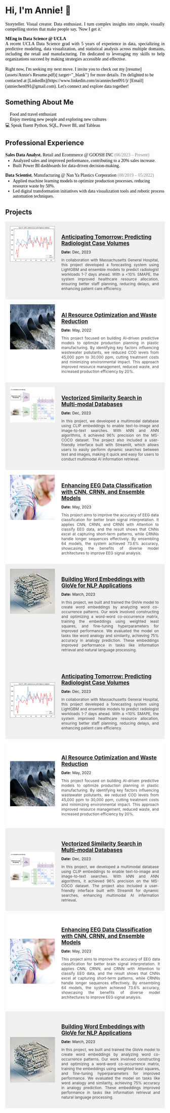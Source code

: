 # Hi, I'm Annie! 👋  
<p style="font-family: Calibri; font-size: 12 px; color: black; text-align: justify;">
Storyteller. Visual creator. Data enthusiast. I turn complex insights into simple, visually compelling stories that make people say, 'Now I get it.'</p>

<p style="font-family: Calibri; font-size: 12 px; color: black; text-align: justify;">   
<strong>MEng in Data Science @ UCLA</strong><br> A recent UCLA Data Science grad with 5 years of experience in data, specializing in predictive modeling, data visualization, and statistical analysis across multiple domains, including the retail and manufacturing. I'm dedicated to leveraging my skills to help organizations succeed by making strategies accessible and effective. <br>
</p>

<span style="font-family: Calibri; color: black; text-align: justify;">
Right now, I'm seeking my next move. I invite you to check out my [resume](assets/Annie's Resume.pdf){:target="_blank"} for more details. I'm delighted to be contacted at [LinkedIn](https://www.linkedin.com/in/anniechen091/)/ [Email](anniechen091@gmail.com). Let's connect and explore data together!  <br>
</span>

   
  
## Something About Me

<p style="font-family: Calibri; font-size: 12 px; color: black;">
🍰 Food and travel enthusiast <br>
🤝 Enjoy meeting new people and exploring new cultures  <br>
💻 Speak fluent Python, SQL, Power BI, and Tableau 
</p>

  
  
## Professional Experience

<p style="font-family: Calibri; font-size: 12 px; color: black;margin-bottom: 2px;">
<strong>Sales Data Analyst</strong>, Retail and Ecommerce @ GOOSH INC <span style="color: grey;">(06/2023 – Present)</span>
  <ul style="font-family: Calibri; font-size: 12 px; color: black; margin-top: 2px;">
    <li>Analyzed sales and improved performance, contributing to a 20% sales increase.</li>
    <li>Built Power BI dashboards for data-driven decision-making.</li>
  </ul>
</p>
<p style="font-family: Calibri; font-size: 12 px; color: black; margin-bottom: 2px;">  
<strong>Data Scientist</strong>, Manufacturing @ Nan Ya Plastics Corporation <span style="color: grey;">(08/2019 – 05/2022)</span> 
  <ul style="font-family: Calibri; font-size: 12 px; color: black; margin-top: 2px;">
    <li>Applied machine learning models to optimize production processes, reducing resource waste by 50%. </li>
    <li>Led digital transformation initiatives with data visualization tools and robotic process automation techniques.</li>
  </ul>
</p>
  


## Projects


<div style="overflow: hidden; background-color: #f0f0f0; padding: 15px;">

<div style="float: left; width: 30%; margin-right: 20px; height:auto; max-height:200px; display: flex; align-items: center; justify-content: center;">
<img src="assets/img/Anticipating Tomorrow cover.png" alt="Anticipating Tomorrow" style="width: 100%; height: auto;">
</div>

<div style="float: left; width: 65%;">
<h3 style="font-size: 17px; margin-bottom: 10px;">
    <a href="assets/Anticipating%20Tomorrow%20Predicting%20Radiologist%20Case%20Volumes.pdf" target="_blank">
        Anticipating Tomorrow: Predicting Radiologist Case Volumes
    </a>
</h3>
<p style="font-size: 12px; margin: 10px 0;"><strong>Date:</strong> Dec, 2023</p>
<p style="color: #444444; font-size: 12px; margin-top: 5px; text-align: justify;">In collaboration with Massachusetts General Hospital, this project developed a forecasting system using LightGBM and ensemble models to predict radiologist workloads 1-7 days ahead. With a <10% SMAPE, the system improved healthcare resource allocation, ensuring better staff planning, reducing delays, and enhancing patient care efficiency.</p>
</div>

<div style="clear: both;"></div>
</div>


<div style="overflow: hidden; background-color: #ffffff; padding: 15px;">

<div style="float: left; width: 30%; margin-right: 20px; height:auto; max-height:200px; ">
<img src="assets/img/Resource Optimization and Waste Reduction-cover.jpg" alt="Waste Reduction" style="width: 100%; height: auto;">
</div>

<div style="float: left; width: 65%;">
<h3 style="font-size: 17px; margin-bottom: 10px;">
    <a href="https://anniechen091.wixsite.com/anniechen/cod-reduction" target="_blank">
    AI Resource Optimization and Waste Reduction
   </a>
</h3>
<p style="font-size: 12px; margin: 10px 0;"><strong>Date:</strong> May, 2022</p>
<p style="color: #444444; font-size: 12px; margin-top: 5px; text-align: justify;">This project focused on building AI-driven predictive models to optimize production planning in plastic manufacturing. By identifying key factors influencing wastewater pollutants, we reduced COD levels from 45,000 ppm to 30,000 ppm, cutting treatment costs and minimizing environmental impact. This approach improved resource management, reduced waste, and increased production efficiency by 20%.</p>
</div>

<div style="clear: both;"></div>
</div>


<div style="overflow: hidden; background-color: #f0f0f0; padding: 15px;">

<div style="float: left; width: 30%; margin-right: 20px; height:auto; max-height:200px; ">
<img src="assets/img/CLIP-Architecture-Explained-OpenAI-Training.webp" style="width: 100%; height: auto;">
</div>

<div style="float: left; width: 65%;">
<h3 style="font-size: 17px; margin-bottom: 10px;">
    <a href="assets/Vectorized Similarity Search in Multi-modal Databases.pdf" target="_blank">
        Vectorized Similarity Search in Multi-modal Databases
    </a>
</h3>
<p style="font-size: 12px; margin: 10px 0;"><strong>Date:</strong> Dec, 2023</p>
<p style="color: #444444; font-size: 12px; margin-top: 5px; text-align: justify;">In this project, we developed a multimodal database using CLIP embeddings to enable text-to-image and image-to-text searches. With kNN and ANN algorithms, it achieved 96% precision on the MS-COCO dataset. The project also included a user-friendly interface built with Streamlit, which allows users to easily perform dynamic searches between text and images, making it quick and easy for users to conduct multimodal AI information retrieval.</p>
</div>

<div style="clear: both;"></div>
</div>

<div style="overflow: hidden; background-color: #ffffff; padding: 15px;">

<div style="float: left; width: 30%; margin-right: 20px; height:auto; max-height:200px; ">
<img src="assets/img/Enhancing EEG Data Classification cover.png" alt="Enhancing EEG Data Classification" style="width: 100%; height: auto;">
</div>

<div style="float: left; width: 65%;">
<h3 style="font-size: 17px; margin-bottom: 10px;">
    <a href="assets/Enhancing EEG Data Classification with CNN, CRNN, and Ensemble Models.pdf" target="_blank">
        Enhancing EEG Data Classification with CNN, CRNN, and Ensemble Models
    </a>
</h3>
<p style="font-size: 12px; margin: 10px 0;"><strong>Date:</strong> May, 2023</p>
<p style="color: #444444; font-size: 12px; margin-top: 5px; text-align: justify;">This project aims to improve the accuracy of EEG data classification for better brain signal interpretation. It applies CNN, CRNN, and CRNN with Attention to classify EEG data, and the result shows that CNNs excel at capturing short-term patterns, while CRNNs handle longer sequences effectively. By ensembling 64 models, the system achieved 73.6% accuracy, showcasing the benefits of diverse model architectures to improve EEG signal analysis.</p>
</div>

<div style="clear: both;"></div>
</div>

<div style="overflow: hidden; background-color: #f0f0f0; padding: 15px;">

<div style="float: left; width: 30%; margin-right: 20px; height:auto; max-height:200px; ">
<img src="assets/img/Building Word Embeddings with GloVe cover.webp" style="width: 100%; height: auto;">
</div>

<div style="float: left; width: 65%;">
<h3 style="font-size: 17px; margin-bottom: 10px;">
    <a href="assets/GloVe_Global Vectors for Word Representation.pdf" target="_blank">
        Building Word Embeddings with GloVe for NLP Applications
    </a>
</h3>
<p style="font-size: 12px; margin: 10px 0;"><strong>Date:</strong> March, 2023</p>
<p style="color: #444444; font-size: 12px; margin-top: 5px; text-align: justify;">In this project, we built and trained the GloVe model to create word embeddings by analyzing word co-occurrence patterns. Our work involved constructing and optimizing a word-word co-occurrence matrix, training the embeddings using weighted least squares, and fine-tuning hyperparameters for improved performance. We evaluated the model on tasks like word analogy and similarity, achieving 75% accuracy in analogy prediction. These embeddings improved performance in tasks like information retrieval and natural language processing.</p>
</div>

<div style="clear: both;"></div>
</div>




<div style="display: flex; flex-wrap: wrap; background-color: #f0f0f0; padding: 15px; margin-bottom: 10px;">
    <div style="flex: 1 1 30%; max-width: 30%; margin-right: 20px; display: flex; align-items: center; justify-content: center;">
        <img src="assets/img/Anticipating Tomorrow cover.png" alt="Anticipating Tomorrow" style="width: 100%; height: auto; max-height: 200px;">
    </div>
    <div style="flex: 1 1 65%; max-width: 65%;">
        <h3 style="font-size: 17px; margin-bottom: 10px;">
            <a href="assets/Anticipating%20Tomorrow%20Predicting%20Radiologist%20Case%20Volumes.pdf" target="_blank">
                Anticipating Tomorrow: Predicting Radiologist Case Volumes
            </a>
        </h3>
        <p style="font-size: 12px; margin: 10px 0;"><strong>Date:</strong> Dec, 2023</p>
        <p style="font-size: 12px; margin-top: 5px; color: #444444; text-align: justify;">
            In collaboration with Massachusetts General Hospital, this project developed a forecasting system using LightGBM and ensemble models to predict radiologist workloads 1-7 days ahead. With a <10% SMAPE, the system improved healthcare resource allocation, ensuring better staff planning, reducing delays, and enhancing patient care efficiency.
        </p>
    </div>
</div>

<div style="display: flex; flex-wrap: wrap; background-color: #ffffff; padding: 15px; margin-bottom: 10px;">
    <div style="flex: 1 1 30%; max-width: 30%; margin-right: 20px; display: flex; align-items: center; justify-content: center;">
        <img src="assets/img/Resource Optimization and Waste Reduction-cover.jpg" alt="Waste Reduction" style="width: 100%; height: auto; max-height: 200px;">
    </div>
    <div style="flex: 1 1 65%; max-width: 65%;">
        <h3 style="font-size: 17px; margin-bottom: 10px;">
            <a href="https://anniechen091.wixsite.com/anniechen/cod-reduction" target="_blank">
                AI Resource Optimization and Waste Reduction
            </a>
        </h3>
        <p style="font-size: 12px; margin: 10px 0;"><strong>Date:</strong> May, 2022</p>
        <p style="font-size: 12px; margin-top: 5px; color: #444444; text-align: justify;">
            This project focused on building AI-driven predictive models to optimize production planning in plastic manufacturing. By identifying key factors influencing wastewater pollutants, we reduced COD levels from 45,000 ppm to 30,000 ppm, cutting treatment costs and minimizing environmental impact. This approach improved resource management, reduced waste, and increased production efficiency by 20%.
        </p>
    </div>
</div>

<div style="display: flex; flex-wrap: wrap; background-color: #f0f0f0; padding: 15px; margin-bottom: 10px;">
    <div style="flex: 1 1 30%; max-width: 30%; margin-right: 20px; display: flex; align-items: center; justify-content: center;">
        <img src="assets/img/CLIP-Architecture-Explained-OpenAI-Training.webp" alt="Multimodal Databases" style="width: 100%; height: auto; max-height: 200px;">
    </div>
    <div style="flex: 1 1 65%; max-width: 65%;">
        <h3 style="font-size: 17px; margin-bottom: 10px;">
            <a href="assets/Vectorized Similarity Search in Multi-modal Databases.pdf" target="_blank">
                Vectorized Similarity Search in Multi-modal Databases
            </a>
        </h3>
        <p style="font-size: 12px; margin: 10px 0;"><strong>Date:</strong> Dec, 2023</p>
        <p style="font-size: 12px; margin-top: 5px; color: #444444; text-align: justify;">
            In this project, we developed a multimodal database using CLIP embeddings to enable text-to-image and image-to-text searches. With kNN and ANN algorithms, it achieved 96% precision on the MS-COCO dataset. The project also included a user-friendly interface built with Streamlit for dynamic searches, enhancing multimodal AI information retrieval.
        </p>
    </div>
</div>

<div style="display: flex; flex-wrap: wrap; background-color: #ffffff; padding: 15px; margin-bottom: 10px;">
    <div style="flex: 1 1 30%; max-width: 30%; margin-right: 20px; display: flex; align-items: center; justify-content: center;">
        <img src="assets/img/Enhancing EEG Data Classification cover.png" alt="EEG Data Classification" style="width: 100%; height: auto; max-height: 200px;">
    </div>
    <div style="flex: 1 1 65%;">
        <h3 style="font-size: 17px; margin-bottom: 10px;">
            <a href="assets/Enhancing EEG Data Classification with CNN, CRNN, and Ensemble Models.pdf" target="_blank">
                Enhancing EEG Data Classification with CNN, CRNN, and Ensemble Models
            </a>
        </h3>
        <p style="font-size: 12px; margin: 10px 0;"><strong>Date:</strong> May, 2023</p>
        <p style="font-size: 12px; margin-top: 5px; color: #444444; text-align: justify;">
            This project aims to improve the accuracy of EEG data classification for better brain signal interpretation. It applies CNN, CRNN, and CRNN with Attention to classify EEG data, and the result shows that CNNs excel at capturing short-term patterns, while CRNNs handle longer sequences effectively. By ensembling 64 models, the system achieved 73.6% accuracy, showcasing the benefits of diverse model architectures to improve EEG signal analysis.
        </p>
    </div>
</div>

<div style="display: flex; flex-wrap: wrap; background-color: #f0f0f0; padding: 15px; margin-bottom: 10px;">
    <div style="flex: 1 1 30%; max-width: 30%; margin-right: 20px; display: flex; align-items: center; justify-content: center;">
        <img src="assets/img/Building Word Embeddings with GloVe cover.webp" alt="GloVe Word Embeddings" style="width: 100%; height: auto; max-height: 200px;">
    </div>
    <div style="flex: 1 1 65%;">
        <h3 style="font-size: 17px; margin-bottom: 10px;">
            <a href="assets/GloVe_Global Vectors for Word Representation.pdf" target="_blank">
                Building Word Embeddings with GloVe for NLP Applications
            </a>
        </h3>
        <p style="font-size: 12px; margin: 10px 0;"><strong>Date:</strong> March, 2023</p>
        <p style="font-size: 12px; margin-top: 5px; color: #444444; text-align: justify;">
            In this project, we built and trained the GloVe model to create word embeddings by analyzing word co-occurrence patterns. Our work involved constructing and optimizing a word-word co-occurrence matrix, training the embeddings using weighted least squares, and fine-tuning hyperparameters for improved performance. We evaluated the model on tasks like word analogy and similarity, achieving 75% accuracy in analogy prediction. These embeddings improved performance in tasks like information retrieval and natural language processing.
        </p>
    </div>
</div>
